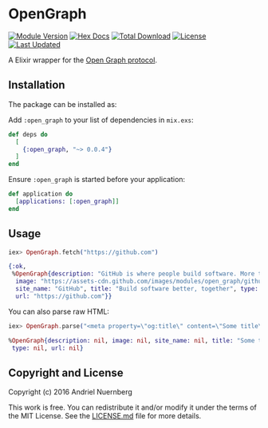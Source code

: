 # OpenGraph

[![Module Version](https://img.shields.io/hexpm/v/open_graph.svg)](https://hex.pm/packages/open_graph)
[![Hex Docs](https://img.shields.io/badge/hex-docs-lightgreen.svg)](https://hexdocs.pm/open_graph/)
[![Total Download](https://img.shields.io/hexpm/dt/open_graph.svg)](https://hex.pm/packages/open_graph)
[![License](https://img.shields.io/hexpm/l/open_graph.svg)](https://github.com/andrielfn/open_graph/blob/master/LICENSE.md)
[![Last Updated](https://img.shields.io/github/last-commit/andrielfn/open_graph.svg)](https://github.com/andrielfn/open_graph/commits/master)

A Elixir wrapper for the [Open Graph protocol](http://ogp.me).

## Installation

The package can be installed as:

Add `:open_graph` to your list of dependencies in `mix.exs`:

```elixir
def deps do
  [
    {:open_graph, "~> 0.0.4"}
  ]
end
```

Ensure `:open_graph` is started before your application:

```elixir
def application do
  [applications: [:open_graph]]
end
```

## Usage

```elixir
iex> OpenGraph.fetch("https://github.com")

{:ok,
 %OpenGraph{description: "GitHub is where people build software. More than 15 million...",
  image: "https://assets-cdn.github.com/images/modules/open_graph/github-octocat.png",
  site_name: "GitHub", title: "Build software better, together", type: nil,
  url: "https://github.com"}}
```

You can also parse raw HTML:

```elixir
iex> OpenGraph.parse("<meta property=\"og:title\" content=\"Some title\">")

%OpenGraph{description: nil, image: nil, site_name: nil, title: "Some title",
 type: nil, url: nil}
```

## Copyright and License

Copyright (c) 2016 Andriel Nuernberg

This work is free. You can redistribute it and/or modify it under the
terms of the MIT License. See the [LICENSE.md](./LICENSE.md) file for more details.

